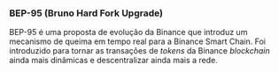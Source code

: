 ### BEP-95 (Bruno Hard Fork Upgrade)

BEP-95 é uma proposta de evolução da Binance que introduz um mecanismo de queima em tempo real para a Binance Smart Chain. Foi introduzido para tornar as transações de _tokens_ da Binance _blockchain_ ainda mais dinâmicas e descentralizar ainda mais a rede.
